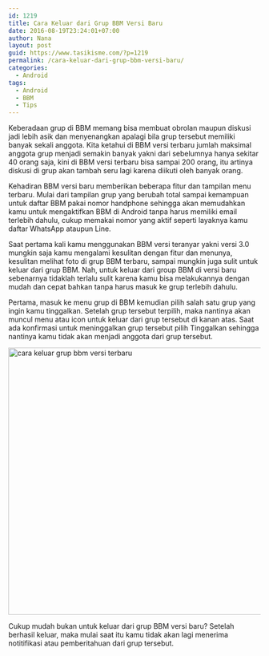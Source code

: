 ```yaml
---
id: 1219
title: Cara Keluar dari Grup BBM Versi Baru
date: 2016-08-19T23:24:01+07:00
author: Nana
layout: post
guid: https://www.tasikisme.com/?p=1219
permalink: /cara-keluar-dari-grup-bbm-versi-baru/
categories:
  - Android
tags:
  - Android
  - BBM
  - Tips
---
```

Keberadaan grup di BBM memang bisa membuat obrolan maupun diskusi jadi lebih asik dan menyenangkan apalagi bila grup tersebut memiliki banyak sekali anggota. Kita ketahui di BBM versi terbaru jumlah maksimal anggota grup menjadi semakin banyak yakni dari sebelumnya hanya sekitar 40 orang saja, kini di BBM versi terbaru bisa sampai 200 orang, itu artinya diskusi di grup akan tambah seru lagi karena diikuti oleh banyak orang.

Kehadiran BBM versi baru memberikan beberapa fitur dan tampilan menu terbaru. Mulai dari tampilan grup yang berubah total sampai kemampuan untuk daftar BBM pakai nomor handphone sehingga akan memudahkan kamu untuk mengaktifkan BBM di Android tanpa harus memiliki email terlebih dahulu, cukup memakai nomor yang aktif seperti layaknya kamu daftar WhatsApp ataupun Line.

Saat pertama kali kamu menggunakan BBM versi teranyar yakni versi 3.0 mungkin saja kamu mengalami kesulitan dengan fitur dan menunya, kesulitan melihat foto di grup BBM terbaru, sampai mungkin juga sulit untuk keluar dari grup BBM. Nah, untuk keluar dari group BBM di versi baru sebenarnya tidaklah terlalu sulit karena kamu bisa melakukannya dengan mudah dan cepat bahkan tanpa harus masuk ke grup terlebih dahulu.

Pertama, masuk ke menu grup di BBM kemudian pilih salah satu grup yang ingin kamu tinggalkan. Setelah grup tersebut terpilih, maka nantinya akan muncul menu atau icon untuk keluar dari grup tersebut di kanan atas. Saat ada konfirmasi untuk meninggalkan grup tersebut pilih Tinggalkan sehingga nantinya kamu tidak akan menjadi anggota dari grup tersebut.

<img loading="lazy" class="aligncenter size-medium" src="https://4.bp.blogspot.com/-lqK9l5GOJLY/WJsvLP-F53I/AAAAAAAAKKQ/Kz6sSfONA8IbOKnDzR5wHzNAXxTnnKAnwCLcB/s1600/cara-keluar-dari-grup-bbm-versi-baru.png" alt="cara keluar grup bbm versi terbaru" width="610" height="533" /> 

Cukup mudah bukan untuk keluar dari grup BBM versi baru? Setelah berhasil keluar, maka mulai saat itu kamu tidak akan lagi menerima notitifikasi atau pemberitahuan dari grup tersebut.